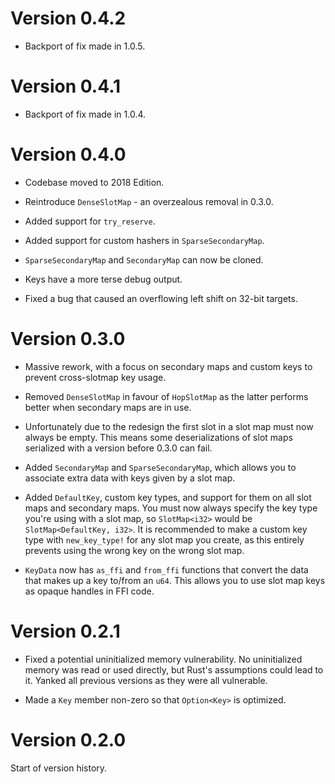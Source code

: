 Version 0.4.2
=============

 - Backport of fix made in 1.0.5.


Version 0.4.1
=============

 - Backport of fix made in 1.0.4.


Version 0.4.0
=============

 - Codebase moved to 2018 Edition.

 - Reintroduce `DenseSlotMap` - an overzealous removal in 0.3.0.
 
 - Added support for `try_reserve`.

 - Added support for custom hashers in `SparseSecondaryMap`.

 - `SparseSecondaryMap` and `SecondaryMap` can now be cloned.

 - Keys have a more terse debug output.

 - Fixed a bug that caused an overflowing left shift on 32-bit targets.


Version 0.3.0
=============

 - Massive rework, with a focus on secondary maps and custom keys to prevent
   cross-slotmap key usage.

 - Removed `DenseSlotMap` in favour of `HopSlotMap` as the latter performs
   better when secondary maps are in use.
   
 - Unfortunately due to the redesign the first slot in a slot map must now
   always be empty. This means some deserializations of slot maps serialized
   with a version before 0.3.0 can fail.

 - Added `SecondaryMap` and `SparseSecondaryMap`, which allows you to associate
   extra data with keys given by a slot map. 

 - Added `DefaultKey`, custom key types, and support for them on all slot maps
   and secondary maps. You must now always specify the key type you're using
   with a slot map, so `SlotMap<i32>` would be `SlotMap<DefaultKey, i32>`. It is
   recommended to make a custom key type with `new_key_type!` for any slot map
   you create, as this entirely prevents using the wrong key on the wrong slot
   map.

 - `KeyData` now has `as_ffi` and `from_ffi` functions that convert the data
   that makes up a key to/from an `u64`. This allows you to use slot map keys
   as opaque handles in FFI code.


Version 0.2.1
=============

 - Fixed a potential uninitialized memory vulnerability. No uninitialized memory
   was read or used directly, but Rust's assumptions could lead to it. Yanked
   all previous versions as they were all vulnerable.

 - Made a `Key` member non-zero so that `Option<Key>` is optimized.


Version 0.2.0
=============
Start of version history.
